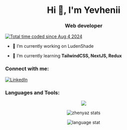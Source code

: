 <h1 align="center">Hi 👋, I'm Yevhenii</h1>
<h3 align="center">Web developer</h3>

<p align="left"> 
<a href="https://wakatime.com/@f422e0d8-eb2d-4323-83c6-d0eb19e42fc6"><img src="https://wakatime.com/badge/user/f422e0d8-eb2d-4323-83c6-d0eb19e42fc6.svg" alt="Total time coded since Aug 4 2024" /></a></p>


- 🔭 I’m currently working on LudenShade

- 🌱 I’m currently learning **TailwindCSS, NextJS, Redux**

<h3 align="left">Connect with me:</h3>
<p align="left">
<a href="https://www.linkedin.com/in/yevhenii-zhelezniakov/" target="_blank"><img src="https://img.shields.io/badge/LinkedIn-%230077B5.svg?&style=flat-square&logo=linkedin&logoColor=white" alt="LinkedIn"></a>

</p>

<h3 align="left">Languages and Tools:</h3>
<p align="center">
  <a href="https://skillicons.dev">
    <img src="https://skillicons.dev/icons?i=git,js,ts,react,nodejs,mongodb,firebase" />
  </a>
</p>
<p align="center">
<img src="https://github-readme-stats.vercel.app/api?username=zhenyaz&theme=dark&show_icons=true&hide_border=true&count_private=true" alt="zhenyaz stats"/>
<p align="center">
  <img src="https://github-readme-stats.vercel.app/api/top-langs/?username=zhenyaz&theme=dark&show_icons=true&hide_border=true&layout=compact" alt="language stat"/>
</p>
</p>

